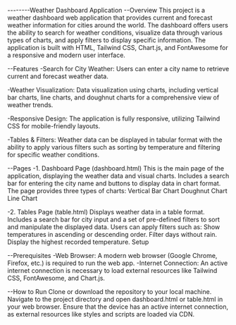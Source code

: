 
--------Weather Dashboard Application
--Overview
This project is a weather dashboard web application that provides current and forecast weather information for cities around the world. The dashboard offers users the ability to search for weather conditions, visualize data through various types of charts, and apply filters to display specific information. The application is built with HTML, Tailwind CSS, Chart.js, and FontAwesome for a responsive and modern user interface.

--Features
-Search for City Weather:
Users can enter a city name to retrieve current and forecast weather data.

-Weather Visualization:
Data visualization using charts, including vertical bar charts, line charts, and doughnut charts for a comprehensive view of weather trends.

-Responsive Design:
The application is fully responsive, utilizing Tailwind CSS for mobile-friendly layouts.

-Tables & Filters:
Weather data can be displayed in tabular format with the ability to apply various filters such as sorting by temperature and filtering for specific weather conditions.

--Pages
-1. Dashboard Page (dashboard.html)
This is the main page of the application, displaying the weather data and visual charts.
Includes a search bar for entering the city name and buttons to display data in chart format.
The page provides three types of charts:
Vertical Bar Chart
Doughnut Chart
Line Chart

-2. Tables Page (table.html)
Displays weather data in a table format.
Includes a search bar for city input and a set of pre-defined filters to sort and manipulate the displayed data.
Users can apply filters such as:
Show temperatures in ascending or descending order.
Filter days without rain.
Display the highest recorded temperature.
Setup

--Prerequisites
-Web Browser: A modern web browser (Google Chrome, Firefox, etc.) is required to run the web app.
-Internet Connection: An active internet connection is necessary to load external resources like Tailwind CSS, FontAwesome, and Chart.js.


--How to Run
Clone or download the repository to your local machine.
Navigate to the project directory and open dashboard.html or table.html in your web browser.
Ensure that the device has an active internet connection, as external resources like styles and scripts are loaded via CDN.
